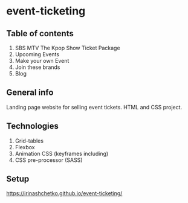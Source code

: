 ﻿# event-ticketing
## Table of contents
1. SBS MTV The Kpop Show Ticket Package
2. Upcoming Events
3. Make your own Event
4. Join these brands
5. Blog
## General info
Landing page website for selling event tickets. HTML and CSS project.
## Technologies
1. Grid-tables
2. Flexbox
3. Animation CSS (keyframes including)
4. CSS pre-processor (SASS)
## Setup
https://irinashchetko.github.io/event-ticketing/
